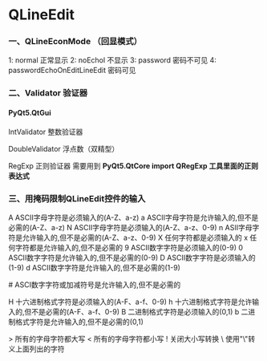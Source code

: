 # QLineEdit

### 一、QLineEconMode  （回显模式）

1: normal 正常显示
		2: noEchol 不显示
		3: password 密码不可见
		4: passwordEchoOnEditLineEdit  密码可见



### 二、Validator 验证器



#### PyQt5.QtGui

IntValidator   整数验证器

DoubleValidator   浮点数（双精型）

RegExp   正则验证器    需要用到    **PyQt5.QtCore import QRegExp  工具里面的正则表达式**



### 三、用掩码限制QLineEdit控件的输入

A    ASCII字母字符是必须输入的(A-Z、a-z)
		a    ASCII字母字符是允许输入的,但不是必需的(A-Z、a-z)
		N    ASCII字母字符是必须输入的(A-Z、a-z、0-9)
		n    ASII字母字符是允许输入的,但不是必需的(A-Z、a-z、0-9)
		X    任何字符都是必须输入的
		x    任何字符都是允许输入的,但不是必需的
		9    ASCII数字字符是必须输入的(0-9)
		0    ASCII数字字符是允许输入的,但不是必需的(0-9)
		D    ASCII数字字符是必须输入的(1-9)
		d    ASCII数字字符是允许输入的,但不是必需的(1-9)

\#    ASCI数字字符或加减符号是允许输入的,但不是必需的

H    十六进制格式字符是必须输入的(A-F、a-f、0-9)
		h    十六进制格式字符是允许输入的,但不是必需的(A-F、a-f、0-9)
		B    二进制格式字符是必须输入的(0,1)
		b    二进制格式字符是允许输入的,但不是必需的(0,1)

\>	所有的字母字符都大写
		<    所有的字母字符都小写
		!    关闭大小写转换
		\    使用"\\"转义上面列出的字符
